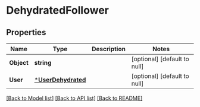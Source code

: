 # DehydratedFollower

## Properties
Name | Type | Description | Notes
------------ | ------------- | ------------- | -------------
**Object** | **string** |  | [optional] [default to null]
**User** | [***UserDehydrated**](UserDehydrated.md) |  | [optional] [default to null]

[[Back to Model list]](../README.md#documentation-for-models) [[Back to API list]](../README.md#documentation-for-api-endpoints) [[Back to README]](../README.md)

